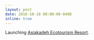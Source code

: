 ```yaml
---
layout: post
date: 2016-10-18 00:00:00-0400
inline: true
---
```


Launching [Asiakadeh Ecotourism Resort](https://adarijani.github.io/projects/3_project/).

